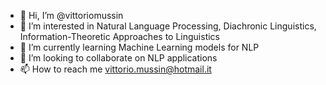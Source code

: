 - 👋 Hi, I’m @vittoriomussin
- 👀 I’m interested in Natural Language Processing, Diachronic Linguistics, Information-Theoretic Approaches to Linguistics
- 🌱 I’m currently learning Machine Learning models for NLP
- 💞️ I’m looking to collaborate on NLP applications
- 📫 How to reach me vittorio.mussin@hotmail.it

<!---
vittoriomussin/vittoriomussin is a ✨ special ✨ repository because its `README.md` (this file) appears on your GitHub profile.
You can click the Preview link to take a look at your changes.
--->
